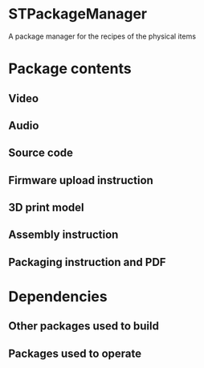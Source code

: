 # STPackageManager
A package manager for the recipes of the physical items

# Package contents 

## Video

## Audio

## Source code

## Firmware upload instruction

## 3D print model

## Assembly instruction

## Packaging instruction and PDF


# Dependencies

## Other packages used to build

## Packages used to operate
